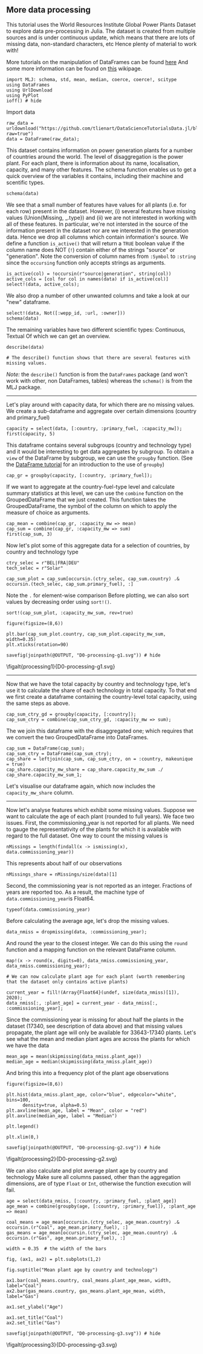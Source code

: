 <!--This file was generated, do not modify it.-->
## More data processing

This tutorial uses the World Resources Institute Global Power Plants Dataset to explore data pre-processing in Julia.
The dataset is created from multiple sources and is under continuous update, which means that there are lots of missing data, non-standard characters, etc
Hence plenty of material to work with!

More tutorials on the manipulation of DataFrames can be found [here](https://github.com/bkamins/Julia-DataFrames-Tutorial)
And some more information can be found on [this](https://en.wikibooks.org/wiki/Introducing_Julia/DataFrames) wikipage.

```julia:ex1
import MLJ: schema, std, mean, median, coerce, coerce!, scitype
using DataFrames
using UrlDownload
using PyPlot
ioff() # hide
```

Import data

```julia:ex2
raw_data = urldownload("https://github.com/tlienart/DataScienceTutorialsData.jl/blob/master/data/wri_global_power_plant_db_be_022020.csv?raw=true")
data = DataFrame(raw_data);
```

This dataset contains information on power generation plants for a number of countries around the world.
The level of disaggregation is the power plant. For each plant, there is information about its name, localisation, capacity, and many other features.
The schema function enables us to get a quick overview of the variables it contains, including their machine and scentific types.

```julia:ex3
schema(data)
```

We see that a small number of features have values for all plants (i.e. for each row) present in the dataset.
However, (i) several features have missing values (Union{Missing, _.type}) and (ii) we are not interested in working with all of these features.
In particular, we're not intersted in the source of the information present in the dataset nor are we interested in the generation data.
Hence we drop all columns which contain information's source.
We define a function `is_active()` that will return a `TRUE` boolean value if the column name does NOT (`!`) contain either of the strings "source" or "generation".
Note the conversion of column names from `:Symbol` to `:string` since the `occursing` function only accepts strings as arguments.

```julia:ex4
is_active(col) = !occursin(r"source|generation", string(col))
active_cols = [col for col in names(data) if is_active(col)]
select!(data, active_cols);
```

We also drop a number of other unwanted columns and take a look at our "new" dataframe.

```julia:ex5
select!(data, Not([:wepp_id, :url, :owner]))
schema(data)
```

The remaining variables have two different scientific types: Continuous, Textual
Of which we can get an overview.

```julia:ex6
describe(data)

# The describe() function shows that there are several features with missing values.
```

*Note:* the `describe()` function is from the `DataFrames` package (and won't work with other, non DataFrames, tables) whereas the `schema()` is from the MLJ package.

---
Let's play around with capacity data, for which there are no missing values. We create a sub-dataframe and aggregate over certain dimensions (country and primary_fuel)

```julia:ex7
capacity = select(data, [:country, :primary_fuel, :capacity_mw]);
first(capacity, 5)
```

This dataframe contains several subgroups (country and technology type) and it would be interesting to get data aggregates by subgroup.
To obtain a `view` of the DataFrame by subgroup, we can use the `groupby` function.
(See the [DataFrame tutorial](https://alan-turing-institute.github.io/DataScienceTutorials.jl/data/dataframe/#groupby) for an introduction to the use of `groupby`)

```julia:ex8
cap_gr = groupby(capacity, [:country, :primary_fuel]);
```

If we want to aggregate at the country-fuel-type level and calculate summary statistics at this level, we can use the `combine` function on the GroupedDataFrame that we just created.
This function takes the GroupedDataFrame, the symbol of the column on which to apply the measure of choice as arguments.

```julia:ex9
cap_mean = combine(cap_gr, :capacity_mw => mean)
cap_sum = combine(cap_gr, :capacity_mw => sum)
first(cap_sum, 3)
```

Now let's plot some of this aggregate data for a selection of countries, by country and technology type

```julia:ex10
ctry_selec = r"BEL|FRA|DEU"
tech_selec = r"Solar"

cap_sum_plot = cap_sum[occursin.(ctry_selec, cap_sum.country) .& occursin.(tech_selec, cap_sum.primary_fuel), :]
```

Note the `.` for element-wise comparison
Before plotting, we can also sort values by decreasing order using `sort!()`.

```julia:ex11
sort!(cap_sum_plot, :capacity_mw_sum, rev=true)

figure(figsize=(8,6))

plt.bar(cap_sum_plot.country, cap_sum_plot.capacity_mw_sum, width=0.35)
plt.xticks(rotation=90)

savefig(joinpath(@OUTPUT, "D0-processing-g1.svg")) # hide
```

\figalt{processing1}{D0-processing-g1.svg}

---
Now that we have the total capacity by country and technology type, let's use it to calculate the share of each technology in total capacity.
To that end we first create a dataframe containing the country-level total capacity, using the same steps as above.

```julia:ex12
cap_sum_ctry_gd = groupby(capacity, [:country]);
cap_sum_ctry = combine(cap_sum_ctry_gd, :capacity_mw => sum);
```

The we join this dataframe with the disaggregated one; which requires that we convert the two GroupedDataFrame into DataFrames.

```julia:ex13
cap_sum = DataFrame(cap_sum);
cap_sum_ctry = DataFrame(cap_sum_ctry);
cap_share = leftjoin(cap_sum, cap_sum_ctry, on = :country, makeunique = true)
cap_share.capacity_mw_share = cap_share.capacity_mw_sum ./ cap_share.capacity_mw_sum_1;
```

Let's visualise our dataframe again, which now includes the `capacity_mw_share` column.

---
Now let's analyse features which exhibit some missing values.
Suppose we want to calculate the age of each plant (rounded to full years). We face two issues.
First, the commissioning_year is not reported for all plants.
We need to gauge the representativity of the plants for which it is available with regard to the full dataset.
One way to count the missing values is

```julia:ex14
nMissings = length(findall(x -> ismissing(x), data.commissioning_year))
```

This represents about half of our observations

```julia:ex15
nMissings_share = nMissings/size(data)[1]
```

Second, the commissioning year is not reported as an integer. Fractions of years are reported too.
As a result, the machine type of `data.commissioning_year`is Float64.

```julia:ex16
typeof(data.commissioning_year)
```

Before calculating the average age, let's drop the missing values.

```julia:ex17
data_nmiss = dropmissing(data, :commissioning_year);
```

And round the year to the closest integer. We can do this using the `round` function and a mapping function on the relevant DataFrame column.

```julia:ex18
map!(x -> round(x, digits=0), data_nmiss.commissioning_year, data_nmiss.commissioning_year);

# We can now calculate plant age for each plant (worth remembering that the dataset only contains active plants)

current_year = fill!(Array{Float64}(undef, size(data_nmiss)[1]), 2020);
data_nmiss[:, :plant_age] = current_year - data_nmiss[:, :commissioning_year];
```

Since the commissioning year is missing for about half the plants in the dataset (17340, see description of data above) and that missing values propagate,
the plant age will only be available for 33643-17340 plants.
Let's see what the mean and median plant ages are across the plants for which we have the data

```julia:ex19
mean_age = mean(skipmissing(data_nmiss.plant_age))
median_age = median(skipmissing(data_nmiss.plant_age))
```

And bring this into a frequency plot of the plant age observations

```julia:ex20
figure(figsize=(8,6))

plt.hist(data_nmiss.plant_age, color="blue", edgecolor="white", bins=100,
      density=true, alpha=0.5)
plt.axvline(mean_age, label = "Mean", color = "red")
plt.axvline(median_age, label = "Median")

plt.legend()

plt.xlim(0,)

savefig(joinpath(@OUTPUT, "D0-processing-g2.svg")) # hide
```

\figalt{processing2}{D0-processing-g2.svg}

We can also calculate and plot average plant age by country and technology
Make sure all columns passed, other than the aggregation dimensions, are of type `Float` or `Int`, otherwise the function execution will fail.

```julia:ex21
age = select(data_nmiss, [:country, :primary_fuel, :plant_age])
age_mean = combine(groupby(age, [:country, :primary_fuel]), :plant_age => mean)

coal_means = age_mean[occursin.(ctry_selec, age_mean.country) .& occursin.(r"Coal", age_mean.primary_fuel), :]
gas_means = age_mean[occursin.(ctry_selec, age_mean.country) .& occursin.(r"Gas", age_mean.primary_fuel), :]

width = 0.35  # the width of the bars

fig, (ax1, ax2) = plt.subplots(1,2)

fig.suptitle("Mean plant age by country and technology")

ax1.bar(coal_means.country, coal_means.plant_age_mean, width, label="Coal")
ax2.bar(gas_means.country, gas_means.plant_age_mean, width, label="Gas")

ax1.set_ylabel("Age")

ax1.set_title("Coal")
ax2.set_title("Gas")

savefig(joinpath(@OUTPUT, "D0-processing-g3.svg")) # hide
```

\figalt{processing3}{D0-processing-g3.svg}

